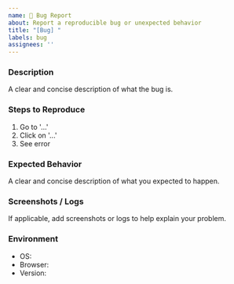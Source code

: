 ```yaml
---
name: 🐛 Bug Report
about: Report a reproducible bug or unexpected behavior
title: "[Bug] "
labels: bug
assignees: ''
---
```


### Description
A clear and concise description of what the bug is.

### Steps to Reproduce
1. Go to '...'
2. Click on '...'
3. See error

### Expected Behavior
A clear and concise description of what you expected to happen.

### Screenshots / Logs
If applicable, add screenshots or logs to help explain your problem.

### Environment
- OS:
- Browser:
- Version:
